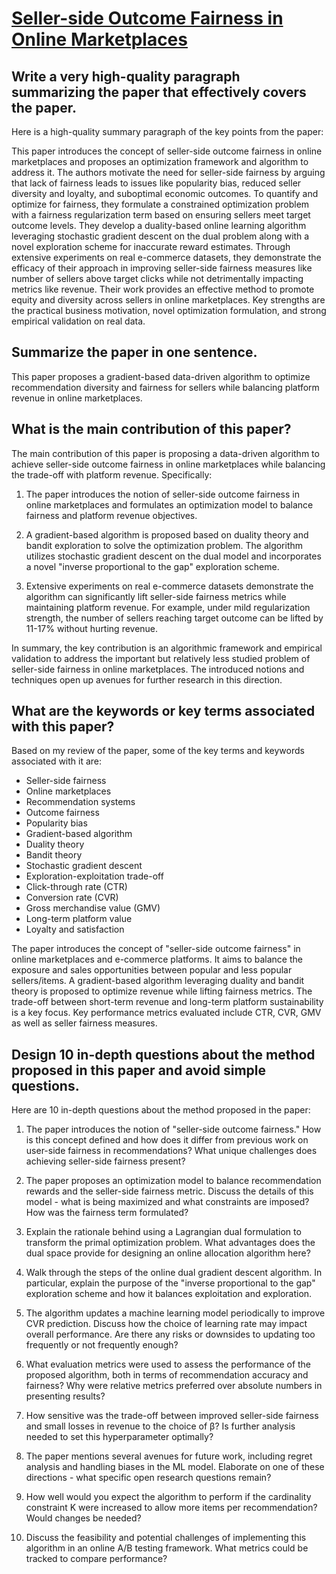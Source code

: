 # [Seller-side Outcome Fairness in Online Marketplaces](https://arxiv.org/abs/2312.03253)

## Write a very high-quality paragraph summarizing the paper that effectively covers the paper.

 Here is a high-quality summary paragraph of the key points from the paper:

This paper introduces the concept of seller-side outcome fairness in online marketplaces and proposes an optimization framework and algorithm to address it. The authors motivate the need for seller-side fairness by arguing that lack of fairness leads to issues like popularity bias, reduced seller diversity and loyalty, and suboptimal economic outcomes. To quantify and optimize for fairness, they formulate a constrained optimization problem with a fairness regularization term based on ensuring sellers meet target outcome levels. They develop a duality-based online learning algorithm leveraging stochastic gradient descent on the dual problem along with a novel exploration scheme for inaccurate reward estimates. Through extensive experiments on real e-commerce datasets, they demonstrate the efficacy of their approach in improving seller-side fairness measures like number of sellers above target clicks while not detrimentally impacting metrics like revenue. Their work provides an effective method to promote equity and diversity across sellers in online marketplaces. Key strengths are the practical business motivation, novel optimization formulation, and strong empirical validation on real data.


## Summarize the paper in one sentence.

 This paper proposes a gradient-based data-driven algorithm to optimize recommendation diversity and fairness for sellers while balancing platform revenue in online marketplaces.


## What is the main contribution of this paper?

 The main contribution of this paper is proposing a data-driven algorithm to achieve seller-side outcome fairness in online marketplaces while balancing the trade-off with platform revenue. Specifically:

1) The paper introduces the notion of seller-side outcome fairness in online marketplaces and formulates an optimization model to balance fairness and platform revenue objectives. 

2) A gradient-based algorithm is proposed based on duality theory and bandit exploration to solve the optimization problem. The algorithm utilizes stochastic gradient descent on the dual model and incorporates a novel "inverse proportional to the gap" exploration scheme.

3) Extensive experiments on real e-commerce datasets demonstrate the algorithm can significantly lift seller-side fairness metrics while maintaining platform revenue. For example, under mild regularization strength, the number of sellers reaching target outcome can be lifted by 11-17% without hurting revenue.

In summary, the key contribution is an algorithmic framework and empirical validation to address the important but relatively less studied problem of seller-side fairness in online marketplaces. The introduced notions and techniques open up avenues for further research in this direction.


## What are the keywords or key terms associated with this paper?

 Based on my review of the paper, some of the key terms and keywords associated with it are:

- Seller-side fairness
- Online marketplaces 
- Recommendation systems
- Outcome fairness
- Popularity bias
- Gradient-based algorithm
- Duality theory
- Bandit theory  
- Stochastic gradient descent
- Exploration-exploitation trade-off
- Click-through rate (CTR)
- Conversion rate (CVR) 
- Gross merchandise value (GMV)
- Long-term platform value
- Loyalty and satisfaction

The paper introduces the concept of "seller-side outcome fairness" in online marketplaces and e-commerce platforms. It aims to balance the exposure and sales opportunities between popular and less popular sellers/items. A gradient-based algorithm leveraging duality and bandit theory is proposed to optimize revenue while lifting fairness metrics. The trade-off between short-term revenue and long-term platform sustainability is a key focus. Key performance metrics evaluated include CTR, CVR, GMV as well as seller fairness measures.


## Design 10 in-depth questions about the method proposed in this paper and avoid simple questions.

 Here are 10 in-depth questions about the method proposed in the paper:

1. The paper introduces the notion of "seller-side outcome fairness." How is this concept defined and how does it differ from previous work on user-side fairness in recommendations? What unique challenges does achieving seller-side fairness present?

2. The paper proposes an optimization model to balance recommendation rewards and the seller-side fairness metric. Discuss the details of this model - what is being maximized and what constraints are imposed? How was the fairness term formulated?

3. Explain the rationale behind using a Lagrangian dual formulation to transform the primal optimization problem. What advantages does the dual space provide for designing an online allocation algorithm here? 

4. Walk through the steps of the online dual gradient descent algorithm. In particular, explain the purpose of the "inverse proportional to the gap" exploration scheme and how it balances exploitation and exploration. 

5. The algorithm updates a machine learning model periodically to improve CVR prediction. Discuss how the choice of learning rate may impact overall performance. Are there any risks or downsides to updating too frequently or not frequently enough?

6. What evaluation metrics were used to assess the performance of the proposed algorithm, both in terms of recommendation accuracy and fairness? Why were relative metrics preferred over absolute numbers in presenting results?

7. How sensitive was the trade-off between improved seller-side fairness and small losses in revenue to the choice of β? Is further analysis needed to set this hyperparameter optimally? 

8. The paper mentions several avenues for future work, including regret analysis and handling biases in the ML model. Elaborate on one of these directions - what specific open research questions remain? 

9. How well would you expect the algorithm to perform if the cardinality constraint K were increased to allow more items per recommendation? Would changes be needed?

10. Discuss the feasibility and potential challenges of implementing this algorithm in an online A/B testing framework. What metrics could be tracked to compare performance?
